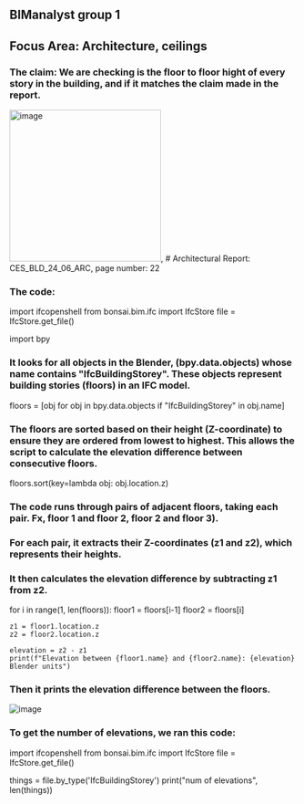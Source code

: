 ## BIManalyst group 1
## Focus Area: Architecture, ceilings
### The claim: We are checking is the floor to floor hight of every story in the building, and if it matches the claim made in the report. 
<img width="266" alt="image" src="https://github.com/user-attachments/assets/79eda680-0ed1-4983-8389-48f31095e5bf">, # Architectural Report: CES_BLD_24_06_ARC, page number: 22
### The code:
import ifcopenshell
from bonsai.bim.ifc import IfcStore
file = IfcStore.get_file()

import bpy

### It looks for all objects in the Blender, (bpy.data.objects) whose name contains "IfcBuildingStorey". These objects represent building stories (floors) in an IFC model.

floors = [obj for obj in bpy.data.objects if "IfcBuildingStorey" in obj.name]

### The floors are sorted based on their height (Z-coordinate) to ensure they are ordered from lowest to highest. This allows the script to calculate the elevation difference between consecutive floors.
floors.sort(key=lambda obj: obj.location.z)

### The code runs through pairs of adjacent floors, taking each pair. Fx, floor 1 and floor 2, floor 2 and floor 3).
### For each pair, it extracts their Z-coordinates (z1 and z2), which represents their heights.
### It then calculates the elevation difference by subtracting z1 from z2.

for i in range(1, len(floors)):
    floor1 = floors[i-1]
    floor2 = floors[i]
    
    z1 = floor1.location.z
    z2 = floor2.location.z
    
    elevation = z2 - z1
    print(f"Elevation between {floor1.name} and {floor2.name}: {elevation} Blender units")

### Then it prints the elevation difference between the floors.


![image](https://github.com/user-attachments/assets/c1ec1831-ded5-42cb-ad2d-79cbc28c81d4)

### To get the number of elevations, we ran this code:

import ifcopenshell
from bonsai.bim.ifc import IfcStore
file = IfcStore.get_file()

things = file.by_type('IfcBuildingStorey')
print("num of elevations", len(things))

